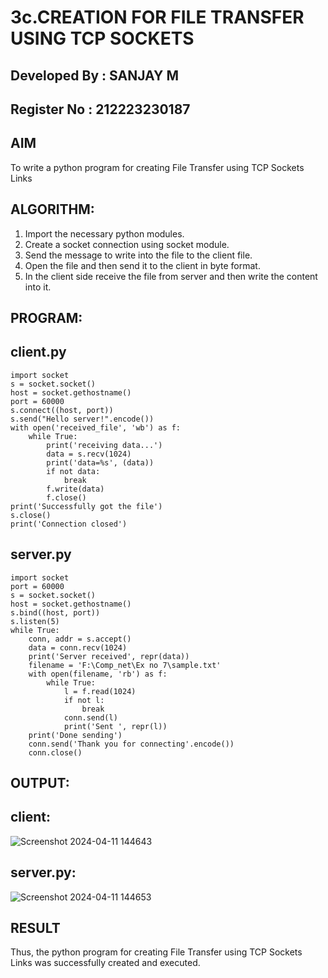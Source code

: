 # 3c.CREATION FOR FILE TRANSFER USING TCP SOCKETS

## Developed By : SANJAY M
## Register No  : 212223230187

## AIM
To write a python program for creating File Transfer using TCP Sockets Links
## ALGORITHM:
1. Import the necessary python modules.
2. Create a socket connection using socket module.
3. Send the message to write into the file to the client file.
4. Open the file and then send it to the client in byte format.
5. In the client side receive the file from server and then write the content into it.
## PROGRAM:
## client.py
```
import socket
s = socket.socket()
host = socket.gethostname()
port = 60000
s.connect((host, port))
s.send("Hello server!".encode())
with open('received_file', 'wb') as f:
    while True:
        print('receiving data...')
        data = s.recv(1024)
        print('data=%s', (data))
        if not data:
            break
        f.write(data)
        f.close()
print('Successfully got the file')
s.close()
print('Connection closed')
```

## server.py
```
import socket
port = 60000
s = socket.socket()
host = socket.gethostname()
s.bind((host, port))
s.listen(5)
while True:
    conn, addr = s.accept()
    data = conn.recv(1024)
    print('Server received', repr(data))
    filename = 'F:\Comp_net\Ex no 7\sample.txt'
    with open(filename, 'rb') as f:
        while True:
            l = f.read(1024)
            if not l:
                break
            conn.send(l)
            print('Sent ', repr(l))
    print('Done sending')
    conn.send('Thank you for connecting'.encode())
    conn.close()
```
## OUTPUT:
## client:
![Screenshot 2024-04-11 144643](https://github.com/sanjayofficial2005/3c.FILE_TRANSFER_USING_TCP_SOCKETS/assets/148048602/7e933ba3-9ef1-48d9-807d-0329b51e5c95)

## server.py:
![Screenshot 2024-04-11 144653](https://github.com/sanjayofficial2005/3c.FILE_TRANSFER_USING_TCP_SOCKETS/assets/148048602/2f0d3016-ce39-44da-9ed5-3627d5bc7530)

## RESULT
Thus, the python program for creating File Transfer using TCP Sockets Links was 
successfully created and executed.
